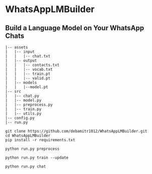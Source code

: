 # WhatsAppLMBuilder
## Build a Language Model on Your WhatsApp Chats
```
|-- assets
|   |-- input
|   |   |-- chat.txt
|   |-- output
|   |   |-- contacts.txt
|   |   |-- vocab.txt
|   |   |-- train.pt
|   |   |-- valid.pt
|   |-- models
|   |   |--model.pt
|-- src
|   |-- chat.py
|   |-- model.py
|   |-- preprocess.py
|   |-- train.py
|   |-- utils.py
|-- config.py
|-- run.py
```
```
git clone https://github.com/debamitr1012/WhatsAppLMBuilder.git
cd WhatsAppLMBuilder
pip install -r requirements.txt
```
```
python run.py preprocess
```
```
python run.py train --update
```
```
python run.py chat
```
